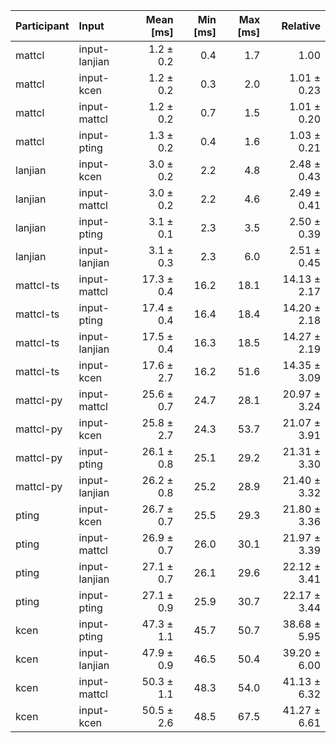 | Participant | Input | Mean [ms] | Min [ms] | Max [ms] | Relative |
|:---|:---|---:|---:|---:|---:|
| mattcl | input-lanjian | 1.2 ± 0.2 | 0.4 | 1.7 | 1.00 |
| mattcl | input-kcen | 1.2 ± 0.2 | 0.3 | 2.0 | 1.01 ± 0.23 |
| mattcl | input-mattcl | 1.2 ± 0.2 | 0.7 | 1.5 | 1.01 ± 0.20 |
| mattcl | input-pting | 1.3 ± 0.2 | 0.4 | 1.6 | 1.03 ± 0.21 |
| lanjian | input-kcen | 3.0 ± 0.2 | 2.2 | 4.8 | 2.48 ± 0.43 |
| lanjian | input-mattcl | 3.0 ± 0.2 | 2.2 | 4.6 | 2.49 ± 0.41 |
| lanjian | input-pting | 3.1 ± 0.1 | 2.3 | 3.5 | 2.50 ± 0.39 |
| lanjian | input-lanjian | 3.1 ± 0.3 | 2.3 | 6.0 | 2.51 ± 0.45 |
| mattcl-ts | input-mattcl | 17.3 ± 0.4 | 16.2 | 18.1 | 14.13 ± 2.17 |
| mattcl-ts | input-pting | 17.4 ± 0.4 | 16.4 | 18.4 | 14.20 ± 2.18 |
| mattcl-ts | input-lanjian | 17.5 ± 0.4 | 16.3 | 18.5 | 14.27 ± 2.19 |
| mattcl-ts | input-kcen | 17.6 ± 2.7 | 16.2 | 51.6 | 14.35 ± 3.09 |
| mattcl-py | input-mattcl | 25.6 ± 0.7 | 24.7 | 28.1 | 20.97 ± 3.24 |
| mattcl-py | input-kcen | 25.8 ± 2.7 | 24.3 | 53.7 | 21.07 ± 3.91 |
| mattcl-py | input-pting | 26.1 ± 0.8 | 25.1 | 29.2 | 21.31 ± 3.30 |
| mattcl-py | input-lanjian | 26.2 ± 0.8 | 25.2 | 28.9 | 21.40 ± 3.32 |
| pting | input-kcen | 26.7 ± 0.7 | 25.5 | 29.3 | 21.80 ± 3.36 |
| pting | input-mattcl | 26.9 ± 0.7 | 26.0 | 30.1 | 21.97 ± 3.39 |
| pting | input-lanjian | 27.1 ± 0.7 | 26.1 | 29.6 | 22.12 ± 3.41 |
| pting | input-pting | 27.1 ± 0.9 | 25.9 | 30.7 | 22.17 ± 3.44 |
| kcen | input-pting | 47.3 ± 1.1 | 45.7 | 50.7 | 38.68 ± 5.95 |
| kcen | input-lanjian | 47.9 ± 0.9 | 46.5 | 50.4 | 39.20 ± 6.00 |
| kcen | input-mattcl | 50.3 ± 1.1 | 48.3 | 54.0 | 41.13 ± 6.32 |
| kcen | input-kcen | 50.5 ± 2.6 | 48.5 | 67.5 | 41.27 ± 6.61 |
